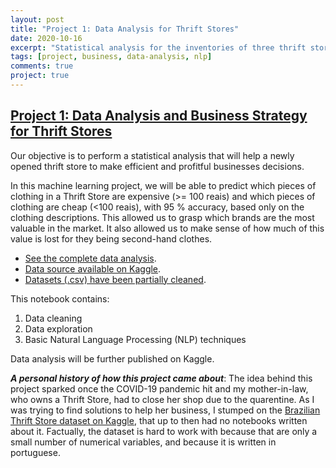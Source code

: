 ```yaml
---
layout: post
title: "Project 1: Data Analysis for Thrift Stores"
date: 2020-10-16
excerpt: "Statistical analysis for the inventories of three thrift stores in Brazil."
tags: [project, business, data-analysis, nlp]
comments: true
project: true
---
```


## [Project 1: Data Analysis and Business Strategy for Thrift Stores](https://github.com/pedroafleite/thrift_stores)

Our objective is to perform a statistical analysis that will help a newly opened thrift store to make efficient and profitful businesses decisions. 

In this machine learning project, we will be able to predict which pieces of clothing in a Thrift Store are expensive (>= 100 reais) and which pieces of clothing are cheap (<100 reais), with 95 % accuracy, based only on the clothing descriptions. This allowed us to grasp which brands are the most valuable in the market. It also allowed us to make sense of how much of this value is lost for they being second-hand clothes.

 - [See the complete data analysis](https://github.com/pedroafleite/thrift_stores/blob/master/thrift_store.md).
 - [Data source available on Kaggle](https://www.kaggle.com/mateuspgomes/brazil-thrift-stores-data).
 - [Datasets (.csv) have been partially cleaned](https://github.com/pedroafleite/thrift_stores/tree/master/fixed%20typos).
 
This notebook contains:
1. Data cleaning
2. Data exploration
3. Basic Natural Language Processing (NLP) techniques

Data analysis will be further published on Kaggle.

***A personal history of how this project came about***: The idea behind this project sparked once the COVID-19 pandemic hit and my mother-in-law, who owns a Thrift Store, had to close her shop due to the quarentine. As I was trying to find solutions to help her business, I stumped on the [Brazilian Thrift Store dataset on Kaggle](https://www.kaggle.com/mateuspgomes/brazil-thrift-stores-data), that up to then had no notebooks written about it. Factually, the dataset is hard to work with because that are only a small number of numerical variables, and because it is written in portuguese.

